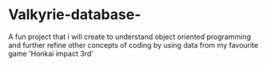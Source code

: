 # Valkyrie-database-
A fun project that i will create to understand object oriented programming and further refine other concepts of coding by using data from my favourite game  'Honkai impact 3rd'
